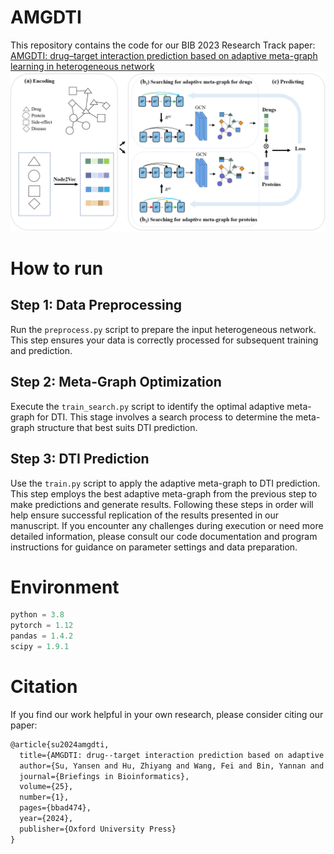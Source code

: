 # AMGDTI
This repository contains the code for our BIB 2023 Research Track paper: [AMGDTI: drug–target interaction prediction based on adaptive meta-graph learning in heterogeneous network](https://academic.oup.com/bib/article-pdf/25/1/bbad474/54823473/bbad474.pdf)
![Alt](https://github.com/ahu-bioinf-lab/AMGDTI/blob/main/AMGDTI.png)

# How to run
## Step 1: Data Preprocessing
Run the `preprocess.py` script to prepare the input heterogeneous network. This step ensures your data is correctly processed for subsequent training and prediction.
## Step 2: Meta-Graph Optimization
Execute the `train_search.py` script to identify the optimal adaptive meta-graph for DTI. This stage involves a search process to determine the meta-graph structure that best suits DTI prediction.
## Step 3: DTI Prediction
Use the `train.py` script to apply the adaptive meta-graph to DTI prediction. This step employs the best adaptive meta-graph from the previous step to make predictions and generate results.
Following these steps in order will help ensure successful replication of the results presented in our manuscript. If you encounter any challenges during execution or need more detailed information, please consult our code documentation and program instructions for guidance on parameter settings and data preparation.

# Environment
```python
python = 3.8 
pytorch = 1.12 
pandas = 1.4.2 
scipy = 1.9.1
```
# Citation
If you find our work helpful in your own research, please consider citing our paper:
```tex
@article{su2024amgdti,
  title={AMGDTI: drug--target interaction prediction based on adaptive meta-graph learning in heterogeneous network},
  author={Su, Yansen and Hu, Zhiyang and Wang, Fei and Bin, Yannan and Zheng, Chunhou and Li, Haitao and Chen, Haowen and Zeng, Xiangxiang},
  journal={Briefings in Bioinformatics},
  volume={25},
  number={1},
  pages={bbad474},
  year={2024},
  publisher={Oxford University Press}
}
```

